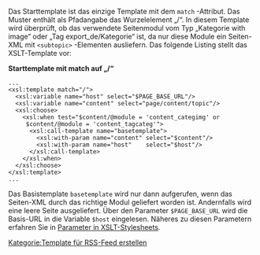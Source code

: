
Das Starttemplate ist das einzige Template mit dem `match` -Attribut. Das Muster enthält als Pfadangabe das Wurzelelement „/“. In diesem Template wird überprüft, ob das verwendete Seitenmodul vom Typ „Kategorie with image“ oder „Tag export_de/Kategorie“ ist, da nur diese Module ein Seiten-XML mit `<subtopic>` -Elementen ausliefern. Das folgende Listing stellt das XSLT-Template vor:

**Starttemplate mit match auf „/“**

~~~~ {.xml}
...
<xsl:template match="/">
  <xsl:variable name="host" select="$PAGE_BASE_URL"/>
  <xsl:variable name="content" select="page/content/topic"/>
  <xsl:choose>
    <xsl:when test="$content/@module = 'content_categimg' or
     $content/@module = 'content_tagcateg'">
      <xsl:call-template name="basetemplate">
        <xsl:with-param name="content" select="$content"/>
        <xsl:with-param name="host"    select="$host"/>
      </xsl:call-template>
    </xsl:when>
  </xsl:choose>
</xsl:template>
...
~~~~

Das Basistemplate `basetemplate` wird nur dann aufgerufen, wenn das Seiten-XML durch das richtige Modul geliefert worden ist. Andernfalls wird eine leere Seite ausgeliefert. Über den Parameter `$PAGE_BASE_URL` wird die Basis-URL in die Variable `$host` eingelesen. Näheres zu diesen Parametern erfahren Sie in [Parameter in XSLT-Stylesheets](Parameter_in_XSLT-Stylesheets.md).

[Kategorie:Template für RSS-Feed erstellen](../export_de/Kategorie:Template_fuer_RSS-Feed_erstellen.md)

